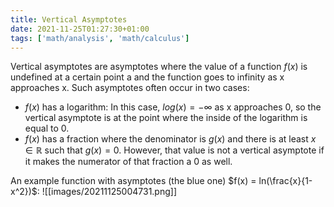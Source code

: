 ```yaml
---
title: Vertical Asymptotes
date: 2021-11-25T01:27:30+01:00
tags: ['math/analysis', 'math/calculus']
---
```

Vertical asymptotes are asymptotes where the value of a function $f(x)$ is undefined at a certain point a and the function goes to infinity as x approaches x. Such asymptotes often occur in two cases:
* $f(x)$ has a logarithm: In this case, $log(x) = -\infty$ as x approaches 0,  so the vertical asymptote is at the point where the inside of the logarithm is equal to 0.
* $f(x)$ has a fraction where the denominator is $g(x)$ and there is at least $x \in \mathbb{R}$ such that $g(x) = 0$. However, that value is not a vertical asymptote if it makes the numerator of that fraction a 0 as well.

An example function with asymptotes (the blue one) $f(x) = ln(\frac{x}{1-x^2})$:
![[images/20211125004731.png]]